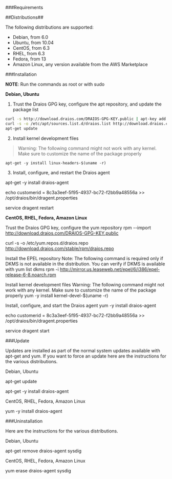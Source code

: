 ###Requirements

##Distributions##

The following distributions are supported:

* Debian, from 6.0
* Ubuntu, from 10.04
* CentOS, from 6.3
* RHEL, from 6.3
* Fedora, from 13
* Amazon Linux, any version available from the AWS Marketplace

###Installation

**NOTE**: Run the commands as root or with sudo

**Debian, Ubuntu**

1. Trust the Draios GPG key, configure the apt repository, and update the package list
```bash
curl -s http://download.draios.com/DRAIOS-GPG-KEY.public | apt-key add -  
curl -s -o /etc/apt/sources.list.d/draios.list http://download.draios.com/stable/deb/draios.list  
apt-get update
```
2. Install kernel development files
> Warning: The following command might not work with any kernel. Make sure to customize the name of the package properly
``` 
apt-get -y install linux-headers-$(uname -r)
``` 
3. Install, configure, and restart the Draios agent

apt-get -y install draios-agent

echo customerid = 8c3a3eef-5f95-4937-bc72-f2bb9a48556a >> /opt/draios/bin/dragent.properties

service dragent restart

**CentOS, RHEL, Fedora, Amazon Linux**

Trust the Draios GPG key, configure the yum repository
rpm --import http://download.draios.com/DRAIOS-GPG-KEY.public

curl -s -o /etc/yum.repos.d/draios.repo http://download.draios.com/stable/rpm/draios.repo

Install the EPEL repository
Note: The following command is required only if DKMS is not available in the distribution. You can verify if DKMS is available with yum list dkms
rpm -i http://mirror.us.leaseweb.net/epel/6/i386/epel-release-6-8.noarch.rpm

Install kernel development files
Warning: The following command might not work with any kernel. Make sure to customize the name of the package properly
yum -y install kernel-devel-$(uname -r)

Install, configure, and start the Draios agent
yum -y install draios-agent

echo customerid = 8c3a3eef-5f95-4937-bc72-f2bb9a48556a >> /opt/draios/bin/dragent.properties

service dragent start

###Update

Updates are installed as part of the normal system updates available with apt-get and yum. If you want to force an update here are the instructions for the various distributions.

Debian, Ubuntu

apt-get update

apt-get -y install draios-agent

CentOS, RHEL, Fedora, Amazon Linux

yum -y install draios-agent

###Uninstallation

Here are the instructions for the various distributions.

Debian, Ubuntu

apt-get remove draios-agent sysdig

CentOS, RHEL, Fedora, Amazon Linux

yum erase draios-agent sysdig